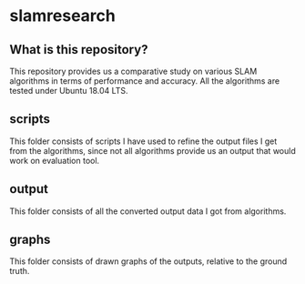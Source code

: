 # slamresearch

## What is this repository?

This repository provides us a comparative study on various SLAM algorithms in terms of performance and accuracy.
All the algorithms are tested under Ubuntu 18.04 LTS.

## scripts

This folder consists of scripts I have used to refine the output files I get from the algorithms, since not all algorithms
provide us an output that would work on evaluation tool.

## output

This folder consists of all the converted output data I got from algorithms. 

## graphs

This folder consists of drawn graphs of the outputs, relative to the ground truth.

